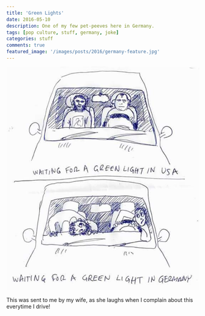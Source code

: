 ```yaml
---
title: 'Green Lights'
date: 2016-05-10
description: One of my few pet-peeves here in Germany.
tags: [pop culture, stuff, germany, joke]
categories: stuff
comments: true
featured_image: '/images/posts/2016/germany-feature.jpg'
---
```


![](/images/posts/2016/germany.jpg)

This was sent to me by my wife, as she laughs when I complain about this everytime I drive!